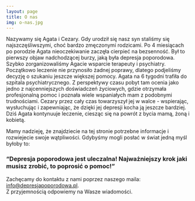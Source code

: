 ```yaml
---
layout: page
title: O nas
img: o-nas.jpg
---
```


Nazywamy się Agata i Cezary. Gdy urodził się nasz syn staliśmy się najszczęśliwszymi, choć bardzo zmęczonymi rodzicami. Po 4 miesiącach po porodzie Agata nieoczekiwanie zaczęła cierpieć na bezsenność. Był to pierwszy objaw nadchodzącej burzy, jaką była depresja poporodowa. Szybko zorganizowaliśmy Agacie wsparcie terapeuty i psychiatry. Początkowo leczenie nie przynosiło żadnej poprawy, dlatego podjeliśmy decyzję o szukaniu jeszcze większej pomocy. Agata na 6 tygodni trafiła do szpitala psychiatrycznego. Z perspektywy czasu pobyt tam ocenia jako jedno z najcenniejszych doświadczeń życiowych, gdzie otrzymała profesjonalną pomoc i poznała wiele wspaniałych mam z podobnymi trudnościami. Cezary przez cały czas towarzyszył jej w walce - wspierając, wysłuchując i zapewniając, że dzięki jej depresji kocha ją jeszcze bardziej. Dziś Agata kontynuuje leczenie, ciesząc się na powrót z bycia mamą, żoną i kobietą. 

Mamy nadzieję, że znajdziecie na tej stronie potrzebne informacje i rozwiejecie swoje wątpliwości. Gdybyśmy mogli posłać w świat jedną myśl byłoby to:

<div class="box">
<h3>“Depresja poporodowa jest uleczalna! Najważniejszy krok jaki musisz zrobić, to poprosić o pomoc!”</h3>
</div>

Zachęcamy do kontaktu z nami poprzez naszego maila: <info@depresjapoporodowa.pl>. \
Z przyjemnością odpowiemy na Wasze wiadomości. 
